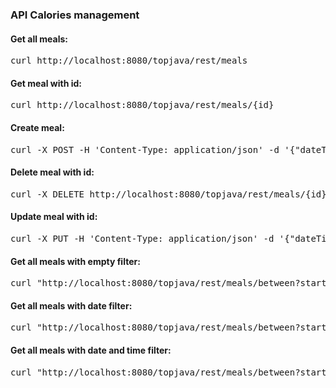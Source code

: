### API Calories management

#### Get all meals:
<pre>curl http://localhost:8080/topjava/rest/meals</pre>
#### Get meal with id:
<pre>curl http://localhost:8080/topjava/rest/meals/{id}</pre>
#### Create meal:
<pre>curl -X POST -H 'Content-Type: application/json' -d '{"dateTime":"2024-07-30T14:00:00","description":"New desc", "calories":777}' http://localhost:8080/topjava/rest/meals/</pre>
#### Delete meal with id:
<pre>curl -X DELETE http://localhost:8080/topjava/rest/meals/{id}</pre>
#### Update meal with id:
<pre>curl -X PUT -H 'Content-Type: application/json' -d '{"dateTime":"2024-07-30T10:00:00","description":"Upd desc", "calories":100}' http://localhost:8080/topjava/rest/meals/{id}</pre>
#### Get all meals with empty filter:
<pre>curl "http://localhost:8080/topjava/rest/meals/between?startDate=&endTime="</pre>
#### Get all meals with date filter:
<pre>curl "http://localhost:8080/topjava/rest/meals/between?startDate=2020-01-30&endDate=2020-01-30"</pre>
#### Get all meals with date and time filter:
<pre>curl "http://localhost:8080/topjava/rest/meals/between?startDate=2020-01-30&endDate=2020-01-30&startTime=13:00:00&endTime=19:00:00"</pre>